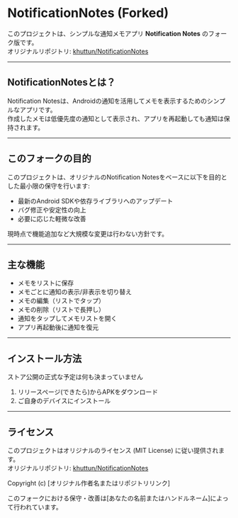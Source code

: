 # NotificationNotes (Forked)

このプロジェクトは、シンプルな通知メモアプリ **Notification Notes** のフォーク版です。  
オリジナルリポジトリ: [khuttun/NotificationNotes](https://github.com/khuttun/NotificationNotes)

---

## NotificationNotesとは？

Notification Notesは、Androidの通知を活用してメモを表示するためのシンプルなアプリです。  
作成したメモは低優先度の通知として表示され、アプリを再起動しても通知は保持されます。

---

## このフォークの目的

このプロジェクトは、オリジナルのNotification Notesをベースに以下を目的とした最小限の保守を行います:

- 最新のAndroid SDKや依存ライブラリへのアップデート
- バグ修正や安定性の向上
- 必要に応じた軽微な改善

現時点で機能追加など大規模な変更は行わない方針です。

---

## 主な機能

- メモをリストに保存
- メモごとに通知の表示/非表示を切り替え
- メモの編集（リストでタップ）
- メモの削除（リストで長押し）
- 通知をタップしてメモリストを開く
- アプリ再起動後に通知を復元

---

## インストール方法

ストア公開の正式な予定は何も決まっていません

1. リリースページ(できたら)からAPKをダウンロード
2. ご自身のデバイスにインストール

---

## ライセンス

このプロジェクトはオリジナルのライセンス (MIT License) に従い提供されます。  
オリジナルリポジトリ: [khuttun/NotificationNotes](https://github.com/khuttun/NotificationNotes)

Copyright (c) [オリジナル作者名またはリポジトリリンク]  

このフォークにおける保守・改善は[あなたの名前またはハンドルネーム]によって行われています。
